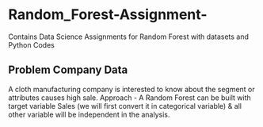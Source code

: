 # Random_Forest-Assignment-
Contains Data Science Assignments for Random Forest with datasets and Python Codes

## Problem Company Data
A cloth manufacturing company is interested to know about the segment or attributes causes high sale. 
Approach - A Random Forest can be built with target variable Sales (we will first convert it in categorical variable) & all other variable will be independent in the analysis.
